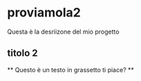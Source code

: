# proviamola2
Questa è la desriizone del mio progetto
## titolo 2
** Questo è un testo in grassetto ti piace? **
